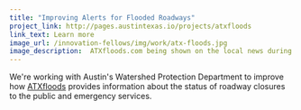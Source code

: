 ```yaml
---
title: "Improving Alerts for Flooded Roadways"
project_link: http://pages.austintexas.io/projects/atxfloods
link_text: Learn more
image_url: /innovation-fellows/img/work/atx-floods.jpg
image_description:  ATXfloods.com being shown on the local news during a flooding event.
---
```


We're working with Austin's Watershed Protection Department to improve how [ATXfloods](https://atxfloods.com/) provides information about the status of roadway closures to the public and emergency services.
